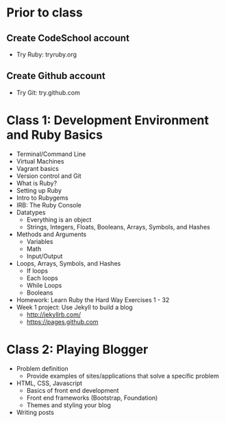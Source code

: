 # Prior to class

## Create CodeSchool account
- Try Ruby: tryruby.org

## Create Github account
- Try Git: try.github.com

# Class 1: Development Environment and Ruby Basics

- Terminal/Command Line
- Virtual Machines
- Vagrant basics
- Version control and Git
- What is Ruby?
- Setting up Ruby
- Intro to Rubygems
- IRB: The Ruby Console
- Datatypes
  - Everything is an object
  - Strings, Integers, Floats, Booleans, Arrays, Symbols, and Hashes
- Methods and Arguments
  - Variables
  - Math
  - Input/Output
- Loops, Arrays, Symbols, and Hashes
  - If loops
  - Each loops
  - While Loops
  - Booleans
- Homework: Learn Ruby the Hard Way Exercises 1 - 32
- Week 1 project: Use Jekyll to build a blog
  - http://jekyllrb.com/
  - https://pages.github.com

# Class 2: Playing Blogger

- Problem definition
  - Provide examples of sites/applications that solve a specific problem
- HTML, CSS, Javascript
  - Basics of front end development
  - Front end frameworks (Bootstrap, Foundation)
  - Themes and styling your blog
- Writing posts